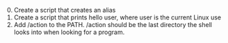 0. Create a script that creates an alias
1. Create a script that prints hello user, where user is the current Linux use
2. Add /action to the PATH. /action should be the last directory the shell looks into when looking for a program.
